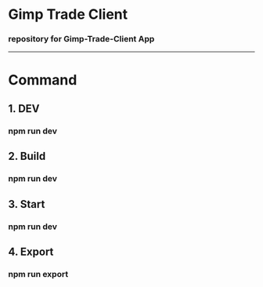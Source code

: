 # Gimp Trade Client

### repository for Gimp-Trade-Client App
---

# Command
## 1. DEV
### npm run dev

## 2. Build
### npm run dev

## 3. Start
### npm run dev

## 4. Export
### npm run export